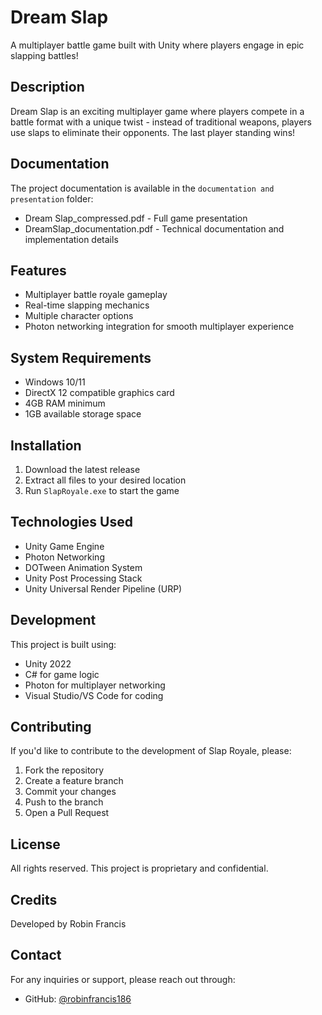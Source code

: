 # Dream Slap

A multiplayer battle game built with Unity where players engage in epic slapping battles!

## Description

Dream Slap is an exciting multiplayer game where players compete in a battle format with a unique twist - instead of traditional weapons, players use slaps to eliminate their opponents. The last player standing wins!

## Documentation

The project documentation is available in the `documentation and presentation` folder:
- Dream Slap_compressed.pdf - Full game presentation
- DreamSlap_documentation.pdf - Technical documentation and implementation details

## Features

- Multiplayer battle royale gameplay
- Real-time slapping mechanics
- Multiple character options
- Photon networking integration for smooth multiplayer experience

## System Requirements

- Windows 10/11
- DirectX 12 compatible graphics card
- 4GB RAM minimum
- 1GB available storage space

## Installation

1. Download the latest release
2. Extract all files to your desired location
3. Run `SlapRoyale.exe` to start the game

## Technologies Used

- Unity Game Engine
- Photon Networking
- DOTween Animation System
- Unity Post Processing Stack
- Unity Universal Render Pipeline (URP)

## Development

This project is built using:
- Unity 2022
- C# for game logic
- Photon for multiplayer networking
- Visual Studio/VS Code for coding

## Contributing

If you'd like to contribute to the development of Slap Royale, please:
1. Fork the repository
2. Create a feature branch
3. Commit your changes
4. Push to the branch
5. Open a Pull Request

## License

All rights reserved. This project is proprietary and confidential.

## Credits

Developed by Robin Francis

## Contact

For any inquiries or support, please reach out through:
- GitHub: [@robinfrancis186](https://github.com/robinfrancis186) 
